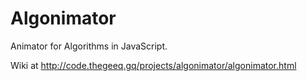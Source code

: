 # Algonimator
Animator for Algorithms in JavaScript.

Wiki at http://code.thegeeq.gq/projects/algonimator/algonimator.html

